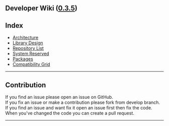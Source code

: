 Developer Wiki ([0.3.5](/history.md))
------------

## Index

* [Architecture](/architecture.md)
* [Library Design](/library-design.md)
* [Repository List](/repository-list.md)
* [System Reserved](/system-reserved.md)
* [Packages](/packages.md)
* [Compatibility Grid](/compatibility_grid.md)

---

## Contribution

If you find an issue please open an issue on GitHub.  
If you fix an issue or make a contribution please fork from develop branch.  
If you find an issue and want fix it open an issue first then fix the code.  
When you've changed the code you can create a pull request.

---



